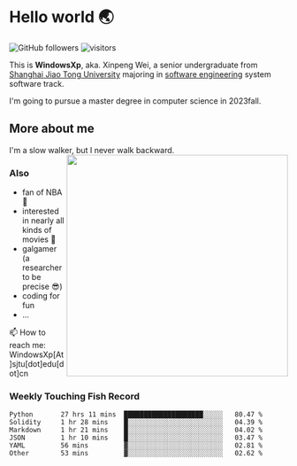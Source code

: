 <!--
**WindowsXp-Beta/WindowsXp-Beta** is a ✨ _special_ ✨ repository because its `README.md` (this file) appears on your GitHub profile.

Here are some ideas to get you started:

- 🔭 I’m currently working on ...
- 🌱 I’m currently learning ...
- 👯 I’m looking to collaborate on ...
- 🤔 I’m looking for help with ...
- 💬 Ask me about ...
- 📫 How to reach me: ...
- 😄 Pronouns: ...
- ⚡ Fun fact: ...
-->
# Hello world :earth_asia:

![GitHub followers](https://img.shields.io/github/followers/WindowsXp-Beta?style=social)
![visitors](https://visitor-badge.glitch.me/badge?page_id=WindowsXp-Beta)

This is **WindowsXp**, aka. Xinpeng Wei, a senior undergraduate from [Shanghai Jiao Tong University](http://en.sjtu.edu.cn/) majoring in [software engineering](http://www.se.sjtu.edu.cn/) system software track.

I'm going to pursue a master degree in computer science in 2023fall.

## More about me

I'm a slow walker, but I never walk backward.<img align='right' src='https://github-readme-stats.vercel.app/api/top-langs/?username=WindowsXp-Beta&layout=compact&hide=scss,hcl,Tcl&langs_count=5&theme=tokyonight' width='400px'>

### Also
- fan of NBA :basketball:
- interested in nearly all kinds of movies :movie_camera:
- galgamer (a researcher to be precise :sunglasses:)
- coding for fun
- ...

📫 How to reach me: WindowsXp[At]sjtu[dot]edu[dot]cn

### Weekly Touching Fish Record

<!--START_SECTION:waka-->

```text
Python       27 hrs 11 mins  ████████████████████░░░░░   80.47 %
Solidity     1 hr 28 mins    █░░░░░░░░░░░░░░░░░░░░░░░░   04.39 %
Markdown     1 hr 21 mins    █░░░░░░░░░░░░░░░░░░░░░░░░   04.02 %
JSON         1 hr 10 mins    █░░░░░░░░░░░░░░░░░░░░░░░░   03.47 %
YAML         56 mins         ▓░░░░░░░░░░░░░░░░░░░░░░░░   02.81 %
Other        53 mins         ▓░░░░░░░░░░░░░░░░░░░░░░░░   02.62 %
```

<!--END_SECTION:waka-->
